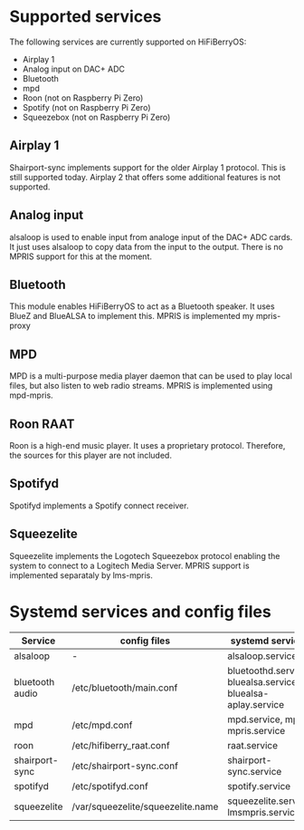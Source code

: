 # Supported services

The following services are currently supported on HiFiBerryOS:

* Airplay 1
* Analog input on DAC+ ADC
* Bluetooth
* mpd
* Roon (not on Raspberry Pi Zero)
* Spotify (not on Raspberry Pi Zero)
* Squeezebox (not on Raspberry Pi Zero)


## Airplay 1

Shairport-sync implements support for the older Airplay 1 protocol. This is still supported today. Airplay 2 that offers 
some additional features is not supported.

## Analog input

alsaloop is used to enable input from analoge input of the DAC+ ADC cards. It just uses alsaloop to copy data from the input
to the output. There is no MPRIS support for this at the moment.

## Bluetooth

This module enables HiFiBerryOS to act as a Bluetooth speaker. It uses BlueZ and BlueALSA to implement this. MPRIS is implemented my mpris-proxy

## MPD

MPD is a multi-purpose media player daemon that can be used to play local files, but also listen to web radio streams.
MPRIS is implemented using mpd-mpris.

## Roon RAAT

Roon is a high-end music player. It uses a proprietary protocol. Therefore, the sources for this player are not included.

## Spotifyd

Spotifyd implements a Spotify connect receiver. 

## Squeezelite

Squeezelite implements the Logotech Squeezebox protocol enabling the system to connect to a Logitech Media Server. MPRIS support is implemented separataly by lms-mpris. 



# Systemd services and config files

|Service|config files|systemd services|
|---|---|---|
|alsaloop|-|alsaloop.service|
|bluetooth audio|/etc/bluetooth/main.conf|bluetoothd.service, bluealsa.service, bluealsa-aplay.service|
|mpd|/etc/mpd.conf|mpd.service, mpd-mpris.service|
|roon|/etc/hifiberry_raat.conf|raat.service|
|shairport-sync|/etc/shairport-sync.conf|shairport-sync.service|
|spotifyd|/etc/spotifyd.conf|spotify.service|
|squeezelite|/var/squeezelite/squeezelite.name|squeezelite.service, lmsmpris.service|
